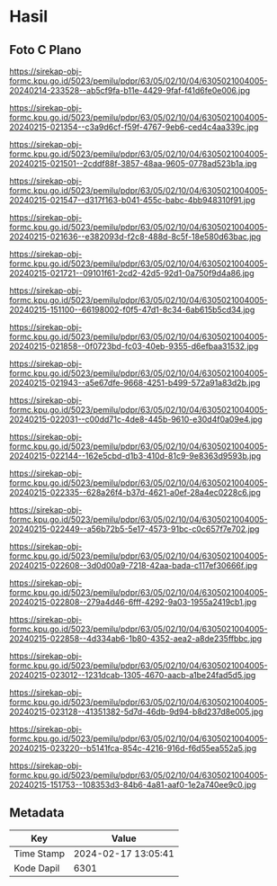 # Hasil

## Foto C Plano

https://sirekap-obj-formc.kpu.go.id/5023/pemilu/pdpr/63/05/02/10/04/6305021004005-20240214-233528--ab5cf9fa-b11e-4429-9faf-f41d6fe0e006.jpg

https://sirekap-obj-formc.kpu.go.id/5023/pemilu/pdpr/63/05/02/10/04/6305021004005-20240215-021354--c3a9d6cf-f59f-4767-9eb6-ced4c4aa339c.jpg

https://sirekap-obj-formc.kpu.go.id/5023/pemilu/pdpr/63/05/02/10/04/6305021004005-20240215-021501--2cddf88f-3857-48aa-9605-0778ad523b1a.jpg

https://sirekap-obj-formc.kpu.go.id/5023/pemilu/pdpr/63/05/02/10/04/6305021004005-20240215-021547--d317f163-b041-455c-babc-4bb948310f91.jpg

https://sirekap-obj-formc.kpu.go.id/5023/pemilu/pdpr/63/05/02/10/04/6305021004005-20240215-021636--e382093d-f2c8-488d-8c5f-18e580d63bac.jpg

https://sirekap-obj-formc.kpu.go.id/5023/pemilu/pdpr/63/05/02/10/04/6305021004005-20240215-021721--09101f61-2cd2-42d5-92d1-0a750f9d4a86.jpg

https://sirekap-obj-formc.kpu.go.id/5023/pemilu/pdpr/63/05/02/10/04/6305021004005-20240215-151100--66198002-f0f5-47d1-8c34-6ab615b5cd34.jpg

https://sirekap-obj-formc.kpu.go.id/5023/pemilu/pdpr/63/05/02/10/04/6305021004005-20240215-021858--0f0723bd-fc03-40eb-9355-d6efbaa31532.jpg

https://sirekap-obj-formc.kpu.go.id/5023/pemilu/pdpr/63/05/02/10/04/6305021004005-20240215-021943--a5e67dfe-9668-4251-b499-572a91a83d2b.jpg

https://sirekap-obj-formc.kpu.go.id/5023/pemilu/pdpr/63/05/02/10/04/6305021004005-20240215-022031--c00dd71c-4de8-445b-9610-e30d4f0a09e4.jpg

https://sirekap-obj-formc.kpu.go.id/5023/pemilu/pdpr/63/05/02/10/04/6305021004005-20240215-022144--162e5cbd-d1b3-410d-81c9-9e8363d9593b.jpg

https://sirekap-obj-formc.kpu.go.id/5023/pemilu/pdpr/63/05/02/10/04/6305021004005-20240215-022335--628a26f4-b37d-4621-a0ef-28a4ec0228c6.jpg

https://sirekap-obj-formc.kpu.go.id/5023/pemilu/pdpr/63/05/02/10/04/6305021004005-20240215-022449--a56b72b5-5e17-4573-91bc-c0c657f7e702.jpg

https://sirekap-obj-formc.kpu.go.id/5023/pemilu/pdpr/63/05/02/10/04/6305021004005-20240215-022608--3d0d00a9-7218-42aa-bada-c117ef30666f.jpg

https://sirekap-obj-formc.kpu.go.id/5023/pemilu/pdpr/63/05/02/10/04/6305021004005-20240215-022808--279a4d46-6fff-4292-9a03-1955a2419cb1.jpg

https://sirekap-obj-formc.kpu.go.id/5023/pemilu/pdpr/63/05/02/10/04/6305021004005-20240215-022858--4d334ab6-1b80-4352-aea2-a8de235ffbbc.jpg

https://sirekap-obj-formc.kpu.go.id/5023/pemilu/pdpr/63/05/02/10/04/6305021004005-20240215-023012--1231dcab-1305-4670-aacb-a1be24fad5d5.jpg

https://sirekap-obj-formc.kpu.go.id/5023/pemilu/pdpr/63/05/02/10/04/6305021004005-20240215-023128--41351382-5d7d-46db-9d94-b8d237d8e005.jpg

https://sirekap-obj-formc.kpu.go.id/5023/pemilu/pdpr/63/05/02/10/04/6305021004005-20240215-023220--b5141fca-854c-4216-916d-f6d55ea552a5.jpg

https://sirekap-obj-formc.kpu.go.id/5023/pemilu/pdpr/63/05/02/10/04/6305021004005-20240215-151753--108353d3-84b6-4a81-aaf0-1e2a740ee9c0.jpg


## Metadata

| Key        | Value               |
| ---------- | ------------------- |
| Time Stamp | 2024-02-17 13:05:41 |
| Kode Dapil | 6301                |



